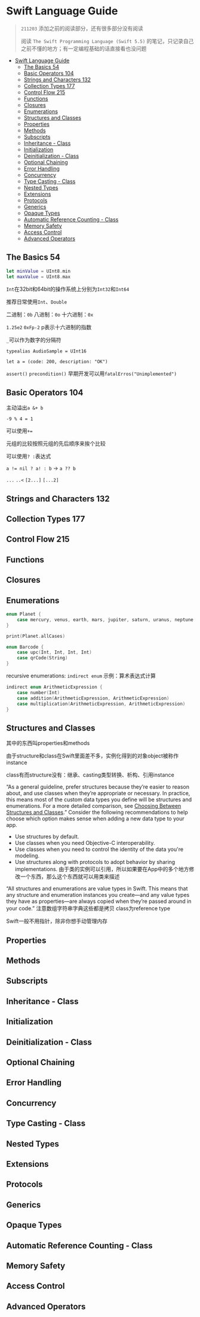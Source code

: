 # Swift Language Guide

> `211203` 添加之前的阅读部分，还有很多部分没有阅读
> 
> 阅读 `The Swift Programming Language (Swift 5.5)` 的笔记，只记录自己之前不懂的地方；有一定编程基础的话直接看也没问题

- [Swift Language Guide](#swift-language-guide)
  - [The Basics 54](#the-basics-54)
  - [Basic Operators 104](#basic-operators-104)
  - [Strings and Characters 132](#strings-and-characters-132)
  - [Collection Types 177](#collection-types-177)
  - [Control Flow 215](#control-flow-215)
  - [Functions](#functions)
  - [Closures](#closures)
  - [Enumerations](#enumerations)
  - [Structures and Classes](#structures-and-classes)
  - [Properties](#properties)
  - [Methods](#methods)
  - [Subscripts](#subscripts)
  - [Inheritance - Class](#inheritance---class)
  - [Initialization](#initialization)
  - [Deinitialization - Class](#deinitialization---class)
  - [Optional Chaining](#optional-chaining)
  - [Error Handling](#error-handling)
  - [Concurrency](#concurrency)
  - [Type Casting - Class](#type-casting---class)
  - [Nested Types](#nested-types)
  - [Extensions](#extensions)
  - [Protocols](#protocols)
  - [Generics](#generics)
  - [Opaque Types](#opaque-types)
  - [Automatic Reference Counting - Class](#automatic-reference-counting---class)
  - [Memory Safety](#memory-safety)
  - [Access Control](#access-control)
  - [Advanced Operators](#advanced-operators)



## The Basics 54

```swift
let minValue = UInt8.min
let maxValue = UInt8.max
```

`Int`在32bit和64bit的操作系统上分别为`Int32`和`Int64`

推荐日常使用`Int`、`Double`

二进制：`0b`
八进制：`0o`
十六进制：`0x`

`1.25e2` `0xFp-2` p表示十六进制的指数

`_`可以作为数字的分隔符

`typealias AudioSample = UInt16`

`let a = (code: 200, description: "OK")`

`assert()` `precondition()` 早期开发可以用`fatalErros("Unimplemented")`

## Basic Operators 104

主动溢出`a &+ b`

`-9 % 4 = 1`

可以使用`+=`

元组的比较按照元组的先后顺序来挨个比较

可以使用` ? : `表达式

`a != nil ? a! : b` -> `a ?? b`

`...` `..<` `[2...]` `[...2]`

## Strings and Characters 132



## Collection Types 177



## Control Flow 215



## Functions



## Closures



## Enumerations

```swift
enum Planet {
    case mercury, venus, earth, mars, jupiter, saturn, uranus, neptune
}

print(Planet.allCases)
```

```swift
enum Barcode {
    case upc(Int, Int, Int, Int)
    case qrCode(String)
}
```

recursive enumerations: `indirect enum` 示例：算术表达式计算
```swift
indirect enum ArithmeticExpression {
    case number(Int)
    case addition(ArithmeticExpression, ArithmeticExpression)
    case multiplication(ArithmeticExpression, ArithmeticExpression)
}
```

## Structures and Classes

其中的东西叫properties和methods

由于structure和class在Swift里面差不多，实例化得到的对象object被称作instance

class有而structure没有：继承、casting类型转换、析构、引用instance

“As a general guideline, prefer structures because they’re easier to reason about, and use classes when they’re appropriate or necessary. In practice, this means most of the custom data types you define will be structures and enumerations. For a more detailed comparison, see [Choosing Between Structures and Classes](https://developer.apple.com/documentation/swift/choosing_between_structures_and_classes).”
Consider the following recommendations to help choose which option makes sense when adding a new data type to your app.
* Use structures by default.
* Use classes when you need Objective-C interoperability.
* Use classes when you need to control the identity of the data you're modeling.
* Use structures along with protocols to adopt behavior by sharing implementations.
由于类的实例可以引用，所以如果要在App中的多个地方修改一个东西，那么这个东西就可以用类来描述

“All structures and enumerations are value types in Swift. This means that any structure and enumeration instances you create—and any value types they have as properties—are always copied when they’re passed around in your code.” 注意数组字符串字典这些都是拷贝
class为reference type

Swift一般不用指针，除非你想手动管理内存

## Properties



## Methods



## Subscripts



## Inheritance - Class



## Initialization



## Deinitialization - Class



## Optional Chaining



## Error Handling



## Concurrency



## Type Casting - Class



## Nested Types



## Extensions



## Protocols



## Generics



## Opaque Types


## Automatic Reference Counting - Class


## Memory Safety


## Access Control


## Advanced Operators